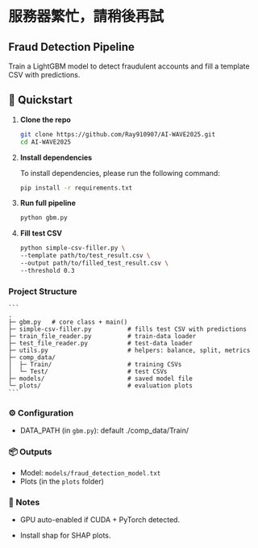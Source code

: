 # 服務器繁忙，請稍後再試

## Fraud Detection Pipeline

Train a LightGBM model to detect fraudulent accounts and fill a template CSV with predictions.

## 🚀 Quickstart

1. **Clone the repo**  
   ```bash
   git clone https://github.com/Ray910907/AI-WAVE2025.git
   cd AI-WAVE2025
    ```

2. **Install dependencies**

    To install dependencies, please run the following command:
    ```bash
    pip install -r requirements.txt
    ```

3. **Run full pipeline**
    ```bash
    python gbm.py
    ```

4. **Fill test CSV**
    ```bash
    python simple-csv-filler.py \
    --template path/to/test_result.csv \
    --output path/to/filled_test_result.csv \
    --threshold 0.3
    ```

### Project Structure
    ```
    .
    ├─ gbm.py   # core class + main()
    ├─ simple-csv-filler.py          # fills test CSV with predictions
    ├─ train_file_reader.py          # train-data loader
    ├─ test_file_reader.py           # test-data loader
    ├─ utils.py                      # helpers: balance, split, metrics
    ├─ comp_data/
    │  ├─ Train/                     # training CSVs
    │  └─ Test/                      # test CSVs
    ├─ models/                       # saved model file
    └─ plots/                        # evaluation plots
    ```

### ⚙️ Configuration
- DATA_PATH (in `gbm.py`): default ./comp_data/Train/

### 📦 Outputs
- Model: `models/fraud_detection_model.txt`
- Plots (in the `plots` folder)

### 📝 Notes
- GPU auto-enabled if CUDA + PyTorch detected.

- Install shap for SHAP plots.
